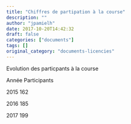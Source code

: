 ```yaml
---
title: "Chiffres de partipation à la course"
description: ""
author: "jpamielh"
date: 2017-10-20T14:42:32
draft: false
categories: ["documents"]
tags: []
original_category: "documents-licencies"
---
```


Evolution des particpants à la course

Année
Participants

2015
162

2016
185

2017
199